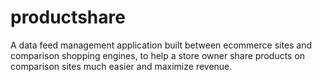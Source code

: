 productshare
============

A data feed management application built between ecommerce sites and comparison shopping engines, to help a store owner share products on comparison sites much easier and maximize revenue.
